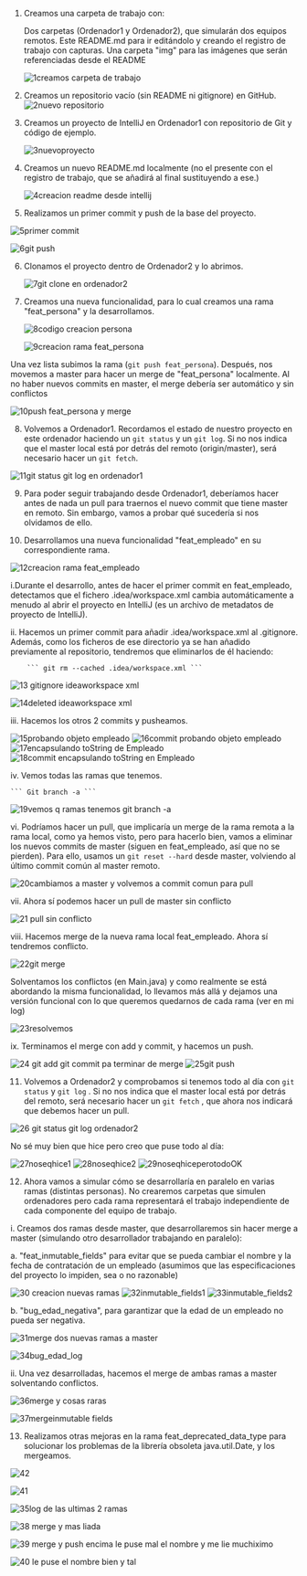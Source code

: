 1. Creamos una carpeta de trabajo con:

    Dos carpetas (Ordenador1 y Ordenador2), que simularán dos equipos remotos.
    Este README.md para ir editándolo y creando el registro de trabajo con capturas.
    Una carpeta "img" para las imágenes que serán referenciadas desde el README
	
	![1creamos carpeta de trabajo](https://user-images.githubusercontent.com/114091264/205150099-257cd4ab-59b4-433a-8626-506ccf518be1.png)

	
2. Creamos un repositorio vacío (sin README ni gitignore) en GitHub.
![2nuevo repositorio](https://user-images.githubusercontent.com/114091264/205150121-6de7a058-0401-41e8-90a0-621ef1de918c.png)

	
3. Creamos un proyecto de IntelliJ en Ordenador1 con repositorio de Git y código de ejemplo. 

	![3nuevoproyecto](https://user-images.githubusercontent.com/114091264/205150138-4291cdea-db16-4f5f-baf7-84a72941f47a.png)


4. Creamos un nuevo README.md localmente (no el presente con el registro de trabajo, que se añadirá al final sustituyendo a ese.)

	![4creacion readme desde intellij](https://user-images.githubusercontent.com/114091264/205150172-e3e90ef5-e720-4d82-a80a-07cd8f0d7e5d.png)


5. Realizamos un primer commit y push de la base del proyecto.

![5primer commit](https://user-images.githubusercontent.com/114091264/205150204-3b8dee29-e74a-4ba0-8d87-b46bae5b8675.png)

![6git push](https://user-images.githubusercontent.com/114091264/205150215-1ddbfcb5-15b0-4e9d-b828-a4233c6b5a65.png)

	
6. Clonamos el proyecto dentro de Ordenador2 y lo abrimos.

	![7git clone en ordenador2](https://user-images.githubusercontent.com/114091264/205150238-888f5f9e-d3a4-4f0e-ad2e-c54653404df1.png)

	
7. Creamos una nueva funcionalidad, para lo cual creamos una rama "feat_persona" y la desarrollamos. 

	![8codigo creacion persona](https://user-images.githubusercontent.com/114091264/205150273-46a75b6a-39a4-43f7-b7fe-a794e506dbf8.png)

	![9creacion rama feat_persona](https://user-images.githubusercontent.com/114091264/205150288-6c0701f7-4ab2-4347-bb29-eaa877bd105a.png)


Una vez lista subimos la rama (``` git push feat_persona ```). Después, nos movemos a master para hacer un merge de "feat_persona" localmente.
Al no haber nuevos commits en master, el merge debería ser automático y sin conflictos

![10push feat_persona y merge](https://user-images.githubusercontent.com/114091264/205150309-dfb6cfef-f6d9-4fdd-b006-46295c53f5bd.png)


8. Volvemos a Ordenador1. Recordamos el estado de nuestro proyecto en este ordenador haciendo un ``` git status ``` y un ``` git log ```.
Si no nos indica que el master local está por detrás del remoto (origin/master), será necesario hacer un ```git fetch```.

![11git status git log en ordenador1](https://user-images.githubusercontent.com/114091264/205150414-38a1aee2-5614-4fd1-b589-39e0aade83fe.png)


9. Para poder seguir trabajando desde Ordenador1, deberíamos hacer antes de nada un pull para traernos el nuevo commit que tiene master en remoto. 
Sin embargo, vamos a probar qué sucedería si nos olvidamos de ello.

<!-- ☠☠☠☠ -->

10. Desarrollamos una nueva funcionalidad "feat_empleado" en su correspondiente rama.

![12creacion rama feat_empleado](https://user-images.githubusercontent.com/114091264/205152063-1677b4c0-e37d-4332-b8b2-83bf5dad6f32.png)


i.Durante el desarrollo, antes de hacer el primer commit en feat_empleado, detectamos que el fichero .idea/workspace.xml cambia 		automáticamente
	a menudo al abrir el proyecto en IntelliJ (es un archivo de metadatos de proyecto de IntelliJ).
	
ii. Hacemos un primer commit para añadir .idea/workspace.xml al .gitignore.
Además, como los ficheros de ese directorio ya se han añadido previamente al repositorio, tendremos que eliminarlos de él haciendo:

		``` git rm --cached .idea/workspace.xml ```
		
![13 gitignore  ideaworkspace xml](https://user-images.githubusercontent.com/114091264/205150490-e7a6c9f6-1cf2-4ae1-8297-6954f68e2c52.png)

![14deleted  ideaworkspace xml](https://user-images.githubusercontent.com/114091264/205150496-2f636b2e-0beb-4099-ba94-424eb186e6d0.png)

		
iii. Hacemos los otros 2 commits y pusheamos.
	
![15probando objeto empleado](https://user-images.githubusercontent.com/114091264/205150539-0d56f31c-abec-4d6b-860e-3e3a4c35369f.png)
![16commit probando objeto empleado](https://user-images.githubusercontent.com/114091264/205150542-3a107283-b585-4fc2-a939-5b8e7ce0a22f.png)
![17encapsulando toString de Empleado](https://user-images.githubusercontent.com/114091264/205150544-62e13996-2bdf-4381-83ba-a57af8798bd9.png)
	![18commit encapsulando toString en Empleado](https://user-images.githubusercontent.com/114091264/205150535-957e55ee-9c07-474f-a36d-12f270649256.png)


iv. Vemos todas las ramas que tenemos.
	
	``` Git branch -a ```
	
![19vemos q ramas tenemos git branch -a](https://user-images.githubusercontent.com/114091264/205150699-7f39ea0c-6c16-423c-b039-a9d8d3f614ba.png)

	
vi. Podríamos hacer un pull, que implicaría un merge de la rama remota a la rama local, como ya hemos visto, pero para hacerlo bien, vamos a eliminar los nuevos commits de master (siguen en feat_empleado, así que no se pierden).
Para ello, usamos un ```git reset --hard``` desde master, volviendo al último commit común al master remoto.
	
![20cambiamos a master y volvemos a commit comun para pull](https://user-images.githubusercontent.com/114091264/205150726-746c9e54-200e-4059-99d6-7837a9ad6d0c.png)

	
vii. Ahora sí podemos hacer un pull de master sin conflicto
	
![21 pull sin conflicto](https://user-images.githubusercontent.com/114091264/205150752-8a36fcd3-f9fa-4647-8ef6-f42d9407dcda.png)


viii. Hacemos merge de la nueva rama local feat_empleado. Ahora sí tendremos conflicto.
		
![22git merge](https://user-images.githubusercontent.com/114091264/205150766-8293e195-da4a-4d7c-9f63-50326bd80e58.png)

	
Solventamos los conflictos (en Main.java) y como realmente se está abordando la misma
funcionalidad, lo llevamos más allá y dejamos una versión funcional con lo que queremos
quedarnos de cada rama (ver en mi log)
	
![23resolvemos](https://user-images.githubusercontent.com/114091264/205150795-3e8b3ce6-7ea3-41e1-bd01-767b84e36c6a.png)

	
ix. Terminamos el merge con add y commit, y hacemos un push.
	
![24 git add git commit pa terminar de merge](https://user-images.githubusercontent.com/114091264/205152710-e9921ae3-5c3d-4bd1-9532-978f427b7f0b.png)
![25git push](https://user-images.githubusercontent.com/114091264/205152818-cc10be77-59e5-46a7-a5d0-1c8a778490e8.png)


	
11. Volvemos a Ordenador2 y comprobamos si tenemos todo al día con ``` git status ``` y ``` git log ``` .
Si no nos indica que el master local está por detrás del remoto, será necesario hacer un ```git fetch``` , que ahora nos indicará que debemos hacer un pull.

![26 git status git log ordenador2](https://user-images.githubusercontent.com/114091264/205150843-920a313e-98fc-4b42-a2ce-e7f1a8cad6ea.png)

	
No sé muy bien que hice pero creo que puse todo al día:
	
![27noseqhice1](https://user-images.githubusercontent.com/114091264/205150935-688a350a-ba66-4680-996b-7419531de217.png)
![28noseqhice2](https://user-images.githubusercontent.com/114091264/205150884-7fd39cb8-0a69-4526-a8ef-f463eab3cd14.png)
![29noseqhiceperotodoOK](https://user-images.githubusercontent.com/114091264/205150881-edf2e6f1-10ad-49b3-9017-fae0c4462cb9.png)
	
12. Ahora vamos a simular cómo se desarrollaría en paralelo en varias ramas (distintas personas).
No crearemos carpetas que simulen ordenadores pero cada rama representará el trabajo independiente de cada componente del equipo de trabajo.

i. Creamos dos ramas desde master, que desarrollaremos sin hacer merge a master (simulando otro desarrollador trabajando en paralelo):
	
a. "feat_inmutable_fields" para evitar que se pueda cambiar el nombre y la fecha de contratación
de un empleado (asumimos que las especificaciones del proyecto lo impiden, sea o no razonable)
		   
	
![30 creacion nuevas ramas](https://user-images.githubusercontent.com/114091264/205151211-29884bd3-6019-43bf-a88d-f702b2ccc743.png)
![32inmutable_fields1](https://user-images.githubusercontent.com/114091264/205151175-f5e90c61-3903-4504-bb3c-c5394161def8.png)
![33inmutable_fields2](https://user-images.githubusercontent.com/114091264/205151146-6b643553-efd7-4858-a1f6-8e531af49e55.png)


b. "bug_edad_negativa", para garantizar que la edad de un empleado no pueda ser negativa.
		
![31merge dos nuevas ramas a master](https://user-images.githubusercontent.com/114091264/205151262-caa564eb-c462-42ed-afe9-533332fa6f1e.png)

![34bug_edad_log](https://user-images.githubusercontent.com/114091264/205151291-97386c05-d032-4c0d-8736-9bb54ac731e9.png)

			
		
ii. Una vez desarrolladas, hacemos el merge de ambas ramas a master solventando conflictos.
	
![36merge y cosas raras](https://user-images.githubusercontent.com/114091264/205151395-2e48734b-1b4e-47a7-926f-cc7b5ea6c6ca.png)

![37mergeinmutable fields](https://user-images.githubusercontent.com/114091264/205151421-00f09dc8-6ce7-4c40-b2a5-89266131ab36.png)

		

13. Realizamos otras mejoras en la rama feat_deprecated_data_type para solucionar los problemas de la librería obsoleta java.util.Date, y los mergeamos.
		
![42](https://user-images.githubusercontent.com/114091264/205151473-825fabb2-5885-4731-b27d-1856c1ca4d54.png)

![41](https://user-images.githubusercontent.com/114091264/205151481-60c6a69a-551c-41c3-adfb-64d89a1fd753.png)

![35log de las ultimas 2 ramas](https://user-images.githubusercontent.com/114091264/205151499-aa95686b-ec1d-493b-8336-3281dad35df6.png)

![38 merge y mas liada](https://user-images.githubusercontent.com/114091264/205151535-ab418193-e5cc-4124-895a-166bcd1e14f0.png)

![39 merge y push encima le puse mal el nombre y me lie muchiximo](https://user-images.githubusercontent.com/114091264/205151551-51927aec-7888-456b-8b2d-63c5dd0cedf2.png)

![40 le puse el nombre bien y tal](https://user-images.githubusercontent.com/114091264/205151571-52bf9b19-5505-4fdf-b73d-5bf72a2540ac.png)


<!-- se ha intentado ☻ -->

